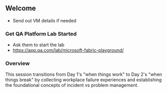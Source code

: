 ## Welcome
- Send out VM details if needed

### Get QA Platform Lab Started

- Ask them to start the lab
- https://app.qa.com/lab/microsoft-fabric-playground/

### Overview
This session transitions from Day 1's "when things work" to Day 2's "when things break" by collecting workplace failure experiences and establishing the foundational concepts of incident vs problem management.
